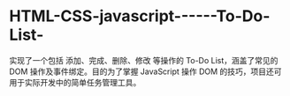 # HTML-CSS-javascript------To-Do-List-
 实现了一个包括 添加、完成、删除、修改 等操作的 To-Do List，涵盖了常见的 DOM 操作及事件绑定。目的为了掌握 JavaScript 操作 DOM 的技巧，项目还可用于实际开发中的简单任务管理工具。

